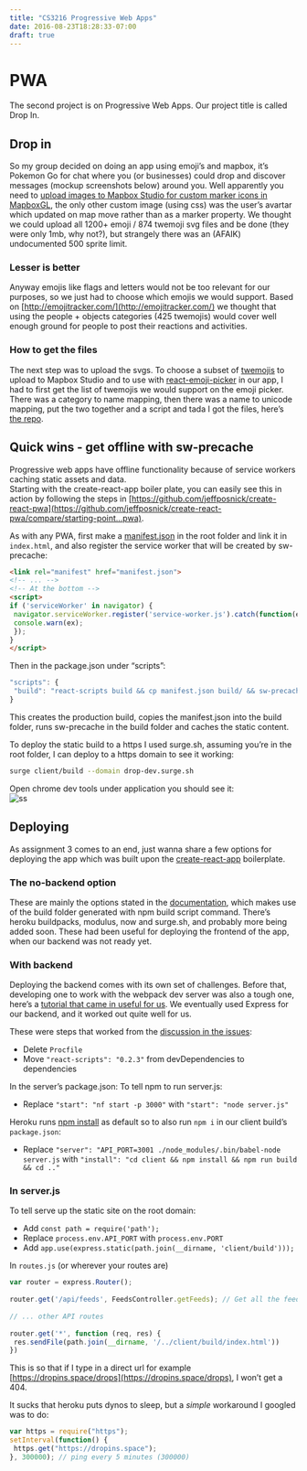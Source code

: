 ```yaml
---
title: "CS3216 Progressive Web Apps"
date: 2016-08-23T18:28:33-07:00
draft: true
---
```


# PWA
The second project is on Progressive Web Apps. Our project title is called Drop In.

## Drop in 
So my group decided on doing an app using emoji’s and mapbox, it’s Pokemon Go for chat where you (or businesses) could drop and discover messages (mockup screenshots below) around you. Well apparently you need to [upload images to Mapbox Studio for custom marker icons in MapboxGL](https://www.mapbox.com/help/custom-markers/), the only other custom image (using css) was the user’s avartar which updated on map move rather than as a marker property. We thought we could upload all 1200+ emoji / 874 twemoji svg files and be done (they were only 1mb, why not?), but strangely there was an (AFAIK) undocumented 500 sprite limit.

### Lesser is better
Anyway emojis like flags and letters would not be too relevant for our purposes, so we just had to choose which emojis we would support. Based on [http://emojitracker.com/](http://emojitracker.com/) we thought that using the people + objects categories (425 twemojis) would cover well enough ground for people to post their reactions and activities.

### How to get the files
The next step was to upload the svgs. To choose a subset of [twemojis](https://github.com/twitter/twemoji) to upload to Mapbox Studio and to use with [react-emoji-picker](https://github.com/chadoh/react-emoji-picker) in our app, I had to first get the list of twemojis we would support on the emoji picker. There was a category to name mapping, then there was a name to unicode mapping, put the two together and a script and tada I got the files, here’s [the repo](https://github.com/leonmak/twemoji-filter).


## Quick wins - get offline with sw-precache
Progressive web apps have offline functionality because of service workers caching static assets and data.  
Starting with the create-react-app boiler plate, you can easily see this in action by following the steps in [https://github.com/jeffposnick/create-react-pwa](https://github.com/jeffposnick/create-react-pwa/compare/starting-point...pwa).

As with any PWA, first make a [manifest.json](https://developers.google.com/web/updates/2014/11/Support-for-installable-web-apps-with-webapp-manifest-in-chrome-38-for-Android?hl=en) in the root folder and link it in `index.html`, and also register the service worker that will be created by sw-precache:  

```html
<link rel="manifest" href="manifest.json">  
<!-- ... -->  
<!-- At the bottom -->  
<script>  
if ('serviceWorker' in navigator) {  
 navigator.serviceWorker.register('service-worker.js').catch(function(ex) {  
 console.warn(ex);  
 });  
}  
</script>  
```
Then in the package.json under “scripts”:  
```js
"scripts": {  
 "build": "react-scripts build && cp manifest.json build/ && sw-precache --root='build/' --static-file-globs='build/**/!(\*map\*)'",  
}  
```
This creates the production build, copies the manifest.json into the build folder, runs sw-precache in the build folder and caches the static content.

To deploy the static build to a https I used surge.sh, assuming you’re in the root folder, I can deploy to a https domain to see it working:  

```sh
surge client/build --domain drop-dev.surge.sh  
```

Open chrome dev tools under application you should see it:  
![ss](http://res.cloudinary.com/leonmak/image/upload/v1474339302/ss-blog-post-6_bqobvk.png)

## Deploying
As assignment 3 comes to an end, just wanna share a few options for deploying the app which was built upon the [create-react-app](https://github.com/facebookincubator/create-react-app) boilerplate.

### The no-backend option
These are mainly the options stated in the [documentation](https://github.com/facebookincubator/create-react-app/blob/master/packages/react-scripts/template/README.md#deployment), which makes use of the build folder generated with npm build script command. There’s heroku buildpacks, modulus, now and surge.sh, and probably more being added soon. These had been useful for deploying the frontend of the app, when our backend was not ready yet.

### With backend
Deploying the backend comes with its own set of challenges. Before that, developing one to work with the webpack dev server was also a tough one, here’s a [tutorial that came in useful for us](https://www.fullstackreact.com/articles/using-create-react-app-with-a-server/). We eventually used Express for our backend, and it worked out quite well for us.

These were steps that worked from the [discussion in the issues](https://github.com/facebookincubator/create-react-app/issues/639):

*   Delete `Procfile`
*   Move `"react-scripts": "0.2.3"` from devDependencies to dependencies

In the server’s package.json:
To tell npm to run server.js:
*   Replace `"start": "nf start -p 3000"` with `"start": "node server.js"`

Heroku runs [npm install](https://devcenter.heroku.com/articles/nodejs-support#build-behavior) as default so to also run `npm i` in our client build’s `package.json`:
*   Replace `"server": "API_PORT=3001 ./node_modules/.bin/babel-node server.js` with `"install": "cd client && npm install && npm run build && cd .."`

### In server.js

To tell serve up the static site on the root domain:

*   Add `const path = require('path');`
*   Replace `process.env.API_PORT` with `process.env.PORT`
*   Add `app.use(express.static(path.join(__dirname, 'client/build')));`

In `routes.js` (or wherever your routes are)
```js
var router = express.Router();  
  
router.get('/api/feeds', FeedsController.getFeeds); // Get all the feeds  
  
// ... other API routes  
  
router.get('*', function (req, res) {  
 res.sendFile(path.join(__dirname, '/../client/build/index.html'))  
})  
```

This is so that if I type in a direct url for example [https://dropins.space/drops](https://dropins.space/drops), I won’t get a 404.

It sucks that heroku puts dynos to sleep, but a _simple_ workaround I googled was to do:  

```js
var https = require("https");  
setInterval(function() {  
 https.get("https://dropins.space");  
}, 300000); // ping every 5 minutes (300000)  
```
